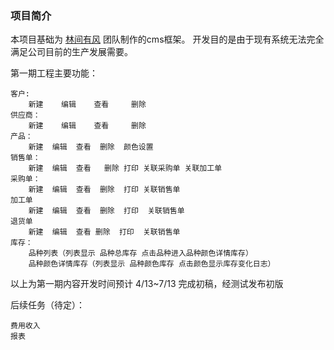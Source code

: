 ### 项目简介

  本项目基础为 [林间有风](https://github.com/TaleLin/lin-cms-vue) 团队制作的cms框架。
  开发目的是由于现有系统无法完全满足公司目前的生产发展需要。
  
  第一期工程主要功能：
  
    客户:
        新建    编辑    查看     删除
    供应商：
        新建    编辑    查看     删除
    产品：
        新建  编辑  查看  删除  颜色设置
    销售单：
        新建  编辑  查看   删除 打印 关联采购单 关联加工单
    采购单：
        新建  编辑  查看  删除  打印 关联销售单
    加工单
        新建  编辑  查看  删除  打印  关联销售单
    退货单
        新建  编辑  查看 删除  打印  关联销售单
    库存：
        品种列表（列表显示 品种总库存 点击品种进入品种颜色详情库存）
        品种颜色详情库存（列表显示 品种颜色库存 点击颜色显示库存变化日志）
    
 以上为第一期内容开发时间预计 4/13~7/13 完成初稿，经测试发布初版
 
 后续任务（待定）：
    
    费用收入
    报表
    